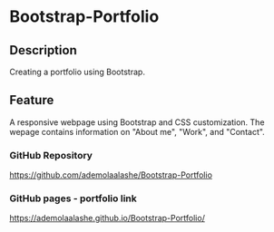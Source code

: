 # Bootstrap-Portfolio

## Description
Creating a portfolio using Bootstrap.

## Feature 

A responsive webpage using Bootstrap and CSS customization. 
The wepage contains information on "About me", "Work", and "Contact".



### GitHub Repository
https://github.com/ademolaalashe/Bootstrap-Portfolio

### GitHub pages - portfolio link
https://ademolaalashe.github.io/Bootstrap-Portfolio/